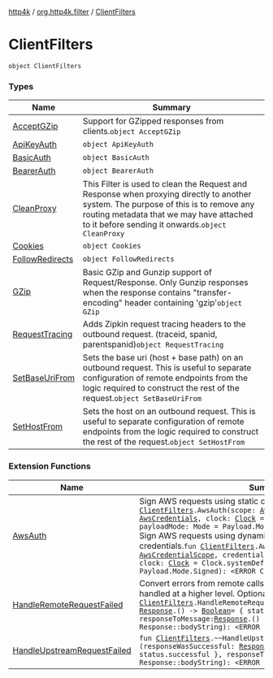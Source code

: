 [http4k](../../index.md) / [org.http4k.filter](../index.md) / [ClientFilters](./index.md)

# ClientFilters

`object ClientFilters`

### Types

| Name | Summary |
|---|---|
| [AcceptGZip](-accept-g-zip/index.md) | Support for GZipped responses from clients.`object AcceptGZip` |
| [ApiKeyAuth](-api-key-auth/index.md) | `object ApiKeyAuth` |
| [BasicAuth](-basic-auth/index.md) | `object BasicAuth` |
| [BearerAuth](-bearer-auth/index.md) | `object BearerAuth` |
| [CleanProxy](-clean-proxy/index.md) | This Filter is used to clean the Request and Response when proxying directly to another system. The purpose of this is to remove any routing metadata that we may have attached to it before sending it onwards.`object CleanProxy` |
| [Cookies](-cookies/index.md) | `object Cookies` |
| [FollowRedirects](-follow-redirects/index.md) | `object FollowRedirects` |
| [GZip](-g-zip/index.md) | Basic GZip and Gunzip support of Request/Response. Only Gunzip responses when the response contains "transfer-encoding" header containing 'gzip'`object GZip` |
| [RequestTracing](-request-tracing/index.md) | Adds Zipkin request tracing headers to the outbound request. (traceid, spanid, parentspanid)`object RequestTracing` |
| [SetBaseUriFrom](-set-base-uri-from/index.md) | Sets the base uri (host + base path) on an outbound request. This is useful to separate configuration of remote endpoints from the logic required to construct the rest of the request.`object SetBaseUriFrom` |
| [SetHostFrom](-set-host-from/index.md) | Sets the host on an outbound request. This is useful to separate configuration of remote endpoints from the logic required to construct the rest of the request.`object SetHostFrom` |

### Extension Functions

| Name | Summary |
|---|---|
| [AwsAuth](../-aws-auth.md) | Sign AWS requests using static credentials.`fun `[`ClientFilters`](./index.md)`.AwsAuth(scope: `[`AwsCredentialScope`](../../org.http4k.aws/-aws-credential-scope/index.md)`, credentials: `[`AwsCredentials`](../../org.http4k.aws/-aws-credentials/index.md)`, clock: `[`Clock`](https://docs.oracle.com/javase/9/docs/api/java/time/Clock.html)` = Clock.systemDefaultZone(), payloadMode: Mode = Payload.Mode.Signed): <ERROR CLASS>`<br>Sign AWS requests using dynamically provided (expiring) credentials.`fun `[`ClientFilters`](./index.md)`.AwsAuth(scope: `[`AwsCredentialScope`](../../org.http4k.aws/-aws-credential-scope/index.md)`, credentialsProvider: () -> `[`AwsCredentials`](../../org.http4k.aws/-aws-credentials/index.md)`, clock: `[`Clock`](https://docs.oracle.com/javase/9/docs/api/java/time/Clock.html)` = Clock.systemDefaultZone(), payloadMode: Mode = Payload.Mode.Signed): <ERROR CLASS>` |
| [HandleRemoteRequestFailed](../-handle-remote-request-failed.md) | Convert errors from remote calls into exceptions which can be handled at a higher level. Optionally pass in:`fun `[`ClientFilters`](./index.md)`.HandleRemoteRequestFailed(responseWasSuccessful: `[`Response`](../../org.http4k.core/-response/index.md)`.() -> `[`Boolean`](https://kotlinlang.org/api/latest/jvm/stdlib/kotlin/-boolean/index.html)` = { status.successful }, responseToMessage: `[`Response`](../../org.http4k.core/-response/index.md)`.() -> `[`String`](https://kotlinlang.org/api/latest/jvm/stdlib/kotlin/-string/index.html)` = Response::bodyString): <ERROR CLASS>` |
| [HandleUpstreamRequestFailed](../-handle-upstream-request-failed.md) | `fun `[`ClientFilters`](./index.md)`.~~HandleUpstreamRequestFailed~~(responseWasSuccessful: `[`Response`](../../org.http4k.core/-response/index.md)`.() -> `[`Boolean`](https://kotlinlang.org/api/latest/jvm/stdlib/kotlin/-boolean/index.html)` = { status.successful }, responseToMessage: `[`Response`](../../org.http4k.core/-response/index.md)`.() -> `[`String`](https://kotlinlang.org/api/latest/jvm/stdlib/kotlin/-string/index.html)` = Response::bodyString): <ERROR CLASS>` |
